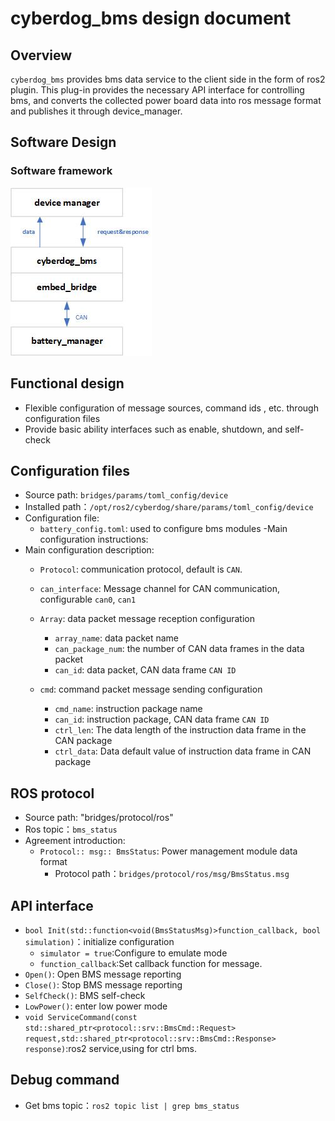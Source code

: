 # cyberdog_bms design document

## Overview

``cyberdog_bms``  provides bms data service to the client side in the form of ros2 plugin. This plug-in provides the necessary API interface for controlling bms, and converts the collected power board data into ros message format and publishes it through device_manager.

## Software Design

### Software framework
![](./image/cyberdog_bms/cyberdog_bms.png)

<!--
2.2 Data stream on
![](./image/cyberdog_bms/cyberdog_bms_open_flow.png)

2.3 Data stream closed
![](./image/cyberdog_bms/cyberdog_bms_close_flow.png)
-->

## Functional design

- Flexible configuration of message sources, command ids , etc. through configuration files
- Provide basic ability interfaces such as enable, shutdown, and self-check

## Configuration files

- Source path: ``bridges/params/toml_config/device``
- Installed path：``/opt/ros2/cyberdog/share/params/toml_config/device``
- Configuration file:
  - ``battery_config.toml``: used to configure bms modules
-Main configuration instructions:
- Main configuration description:
  - ``Protocol``: communication protocol, default is ``CAN``.
  - ``can_interface``: Message channel for CAN communication, configurable     ``can0``, ``can1``
  - ``Array``: data packet message reception configuration
    - ``array_name``: data packet name
    - ``can_package_num``: the number of CAN data frames in the data packet
    - ``can_id``: data packet, CAN data frame ``CAN ID``

  - ``cmd``: command packet message sending configuration
    - ``cmd_name``: instruction package name
    - ``can_id``: instruction package, CAN data frame ``CAN ID``
    - ``ctrl_len``: The data length of the instruction data frame in the CAN package
    - ``ctrl_data``: Data default value of instruction data frame in CAN package

## ROS protocol
- Source path: "bridges/protocol/ros"
- Ros topic：``bms_status``
- Agreement introduction:
  - ``Protocol:: msg:: BmsStatus``: Power management module data format
    - Protocol path：``bridges/protocol/ros/msg/BmsStatus.msg``

## API interface
- ``bool Init(std::function<void(BmsStatusMsg)>function_callback, bool simulation)``：initialize configuration
  - ``simulator = true``:Configure to emulate mode
  - ``function_callback``:Set callback function for message.
- ``Open()``: Open BMS message reporting
- ``Close()``: Stop BMS message reporting
- ``SelfCheck()``: BMS self-check
- ``LowPower()``: enter low power mode
- ``void ServiceCommand(const std::shared_ptr<protocol::srv::BmsCmd::Request> request,std::shared_ptr<protocol::srv::BmsCmd::Response> response)``:ros2 service,using for ctrl bms.

## Debug command
  - Get bms topic：``ros2 topic list | grep bms_status``